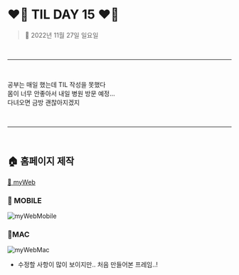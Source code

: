 # ❤️‍🔥 **TIL DAY 15** ❤️‍🔥

> 📆 2022년 11월 27일 일요일

<br>

---

<br>

공부는 매일 했는데 TIL 작성을 못했다 <br>
몸이 너무 안좋아서 내일 병원 방문 예정... <br>
다녀오면 금방 괜찮아지겠지 <br>

<br>

---

<br>

## 🏠 홈페이지 제작

[🔗 myWeb](https://nostaljian.github.io/Web/myWeb.html)

### 📍 MOBILE

![myWebMobile](//IMAGE/myWebP.gif)

### 📍MAC

![myWebMac](/IMAGE/myWebC.gif)

- 수정할 사항이 많이 보이지만.. 처음 만들어본 프레임..!

<!-- END -->